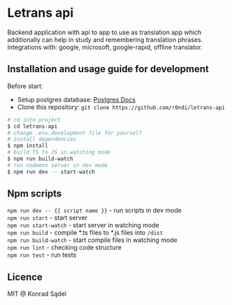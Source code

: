 # Letrans api

Backend application with api to app to use as translation app which additionally can help in study and remembering translation phrases. 
Integrations with: google, microsoft, google-rapid, offline translator. 

## Installation and usage guide for development

Before start: 
- Setup postgres database: [Postgres Docs](https://www.postgresql.org/docs/current/tutorial-start.html)
- Clone this repository: `git clone https://github.com/r0ndi/letrans-api`

```sh
# cd into project
$ cd letrans-api
# change .env.development file for yourself
# install dependencies
$ npm install
# build TS to JS in watching mode
$ npm run build-watch
# run nodemon server in dev mode
$ npm run dev -- start-watch
```

## Npm scripts

`npm run dev -- {{ script name }}` - run scripts in dev mode\
`npm run start` - start server\
`npm run start-watch` - start server in watching mode\
`npm run build` - compile *.ts files to *.js files into `/dist`\
`npm run build-watch` - start compile files in watching mode\
`npm run lint` - checking code structure\
`npm run test` - run tests

## Licence

MIT @ Konrad Sądel